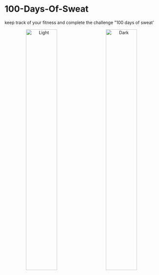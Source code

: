 # 100-Days-Of-Sweat
keep track of your fitness and complete the challenge  "100 days of sweat'
<p align="center">
  <img alt="Light" src="https://user-images.githubusercontent.com/66236773/117315626-7a528f80-aea5-11eb-9c89-4a87a2be0a29.jpeg" width="45%">
&nbsp; &nbsp; &nbsp; &nbsp;
  <img alt="Dark" src="https://user-images.githubusercontent.com/66236773/117315657-81799d80-aea5-11eb-835f-a36e5250a2ab.jpeg" width="45%">
</p>
